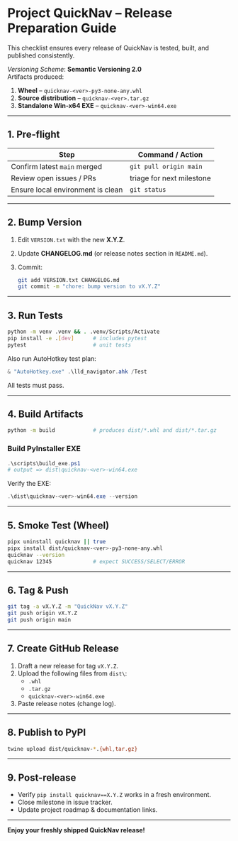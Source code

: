 # Project QuickNav – Release Preparation Guide

This checklist ensures every release of QuickNav is tested, built, and published consistently.

*Versioning Scheme*: **Semantic Versioning 2.0**  
Artifacts produced:  
1. **Wheel** – `quicknav-<ver>-py3-none-any.whl`  
2. **Source distribution** – `quicknav-<ver>.tar.gz`  
3. **Standalone Win-x64 EXE** – `quicknav-<ver>-win64.exe`  

---

## 1. Pre-flight

| Step | Command / Action |
|------|------------------|
| Confirm latest `main` merged | `git pull origin main` |
| Review open issues / PRs | triage for next milestone |
| Ensure local environment is clean | `git status` |

---

## 2. Bump Version

1. Edit `VERSION.txt` with the new **X.Y.Z**.  
2. Update **CHANGELOG.md** (or release notes section in `README.md`).  
3. Commit:  

   ```bash
   git add VERSION.txt CHANGELOG.md
   git commit -m "chore: bump version to vX.Y.Z"
   ```

---

## 3. Run Tests

```bash
python -m venv .venv && . .venv/Scripts/Activate
pip install -e .[dev]      # includes pytest
pytest                     # unit tests
```

Also run AutoHotkey test plan:

```powershell
& "AutoHotkey.exe" .\lld_navigator.ahk /Test
```

All tests must pass.

---

## 4. Build Artifacts

```bash
python -m build            # produces dist/*.whl and dist/*.tar.gz
```

### Build PyInstaller EXE

```powershell
.\scripts\build_exe.ps1
# output => dist\quicknav-<ver>-win64.exe
```

Verify the EXE:

```powershell
.\dist\quicknav-<ver>-win64.exe --version
```

---

## 5. Smoke Test (Wheel)

```bash
pipx uninstall quicknav || true
pipx install dist/quicknav-<ver>-py3-none-any.whl
quicknav --version
quicknav 12345             # expect SUCCESS/SELECT/ERROR
```

---

## 6. Tag & Push

```bash
git tag -a vX.Y.Z -m "QuickNav vX.Y.Z"
git push origin vX.Y.Z
git push origin main
```

---

## 7. Create GitHub Release

1. Draft a new release for tag `vX.Y.Z`.  
2. Upload the following files from `dist\`:
   * `.whl`
   * `.tar.gz`
   * `quicknav-<ver>-win64.exe`
3. Paste release notes (change log).

---

## 8. Publish to PyPI

```bash
twine upload dist/quicknav-*.{whl,tar.gz}
```

---

## 9. Post-release

* Verify `pip install quicknav==X.Y.Z` works in a fresh environment.  
* Close milestone in issue tracker.  
* Update project roadmap & documentation links.

---

**Enjoy your freshly shipped QuickNav release!**